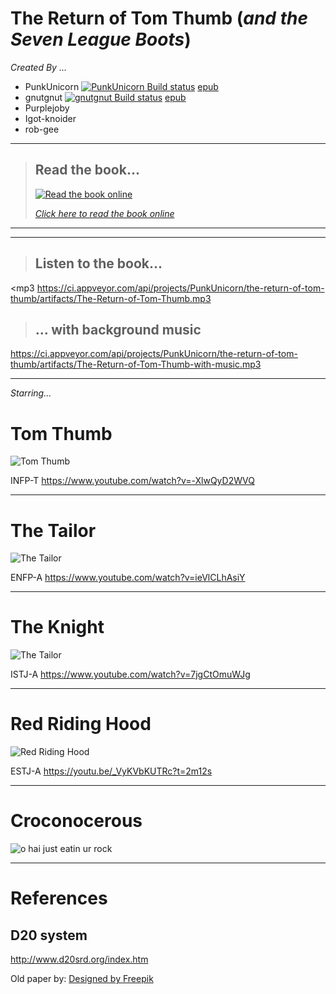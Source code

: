 # The Return of Tom Thumb (*and the Seven League Boots*)

*Created By ...*
* PunkUnicorn [![PunkUnicorn Build status](https://ci.appveyor.com/api/projects/status/n1dn0yffjduo04tf?svg=true)](https://ci.appveyor.com/project/PunkUnicorn/the-return-of-tom-thumb)
[epub](https://ci.appveyor.com/project/PunkUnicorn/the-return-of-tom-thumb/build/artifacts)
* gnutgnut [![gnutgnut Build status](https://ci.appveyor.com/api/projects/status/lb3g13dict5g7l4i?svg=true)](https://ci.appveyor.com/project/gnutgnut/the-return-of-tom-thumb)
[epub](https://ci.appveyor.com/project/gnutgnut/the-return-of-tom-thumb/build/artifacts)
* Purplejoby
* Igot-knoider
* rob-gee

- - -
> ## Read the book...
> [![Read the book online](open-book.png)](https://www.ofoct.com/viewer/viewer_url.php?fileurl=https://ci.appveyor.com/api/projects/PunkUnicorn/the-return-of-tom-thumb/artifacts/The-Return-of-Tom-Thumb.epub)
> 
> [*Click here to read the book online*](https://www.ofoct.com/viewer/viewer_url.php?fileurl=https://ci.appveyor.com/api/projects/PunkUnicorn/the-return-of-tom-thumb/artifacts/The-Return-of-Tom-Thumb.epub)
- - -

- - -
> ## Listen to the book...
<mp3 
https://ci.appveyor.com/api/projects/PunkUnicorn/the-return-of-tom-thumb/artifacts/The-Return-of-Tom-Thumb.mp3
> 
> ## ... with background music
https://ci.appveyor.com/api/projects/PunkUnicorn/the-return-of-tom-thumb/artifacts/The-Return-of-Tom-Thumb-with-music.mp3
- - -

*Starring...*
# Tom Thumb
![Tom Thumb](TomThumb/Tom%20Thumbnail.jpg)

INFP-T  https://www.youtube.com/watch?v=-XlwQyD2WVQ

___
# The Tailor      
![The Tailor](TheTailor/The%20Tailor%20Thumbnail.jpg)

ENFP-A  https://www.youtube.com/watch?v=ieVlCLhAsiY

___
# The Knight
![The Tailor](/TheKnight/the-knight-thumbnail.jpg)

ISTJ-A  https://www.youtube.com/watch?v=7jgCtOmuWJg

___
# Red Riding Hood 

![Red Riding Hood](RedRidingHood/Red%20Riding%20Hood%20Thumbnail.jpg)

ESTJ-A  https://youtu.be/_VyKVbKUTRc?t=2m12s

___
# Croconocerous

![o hai just eatin ur rock](/Croconossorus/o_hai_just_eatin_ur_rock.png)

___

# References
## D20 system

http://www.d20srd.org/index.htm

Old paper by:
<a href='https://www.freepik.com/free-photo/grunge-vintage-old-paper-background_1273370.htm'>Designed by Freepik</a>
